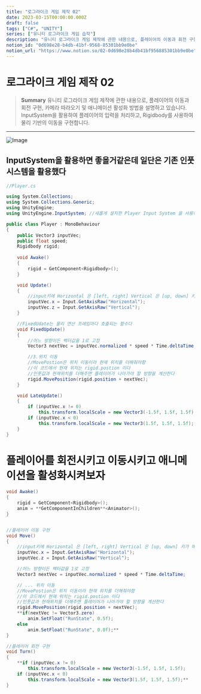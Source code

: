 ```yaml
---
title: "로그라이크 게임 제작 02"
date: 2023-03-15T00:00:00.000Z
draft: false
tags: ["C#", "UNITY"]
series: ["유니티 로그라이크 게임 습작"]
description: "유니티 로그라이크 게임 제작에 관한 내용으로, 플레이어의 이동과 회전 구현, 카메라 따라오기 및 애니메이션 활성화 방법을 설명하고 있습니다. InputSystem을 활용하여 플레이어의 입력을 처리하고, Rigidbody를 사용하여 물리 기반의 이동을 구현합니다."
notion_id: "0d698e28-b4db-41bf-9568-85301bb9e0be"
notion_url: "https://www.notion.so/02-0d698e28b4db41bf956885301bb9e0be"
---
```


# 로그라이크 게임 제작 02

> **Summary**
> 유니티 로그라이크 게임 제작에 관한 내용으로, 플레이어의 이동과 회전 구현, 카메라 따라오기 및 애니메이션 활성화 방법을 설명하고 있습니다. InputSystem을 활용하여 플레이어의 입력을 처리하고, Rigidbody를 사용하여 물리 기반의 이동을 구현합니다.

---

![Image](https://prod-files-secure.s3.us-west-2.amazonaws.com/09ccd4d5-876c-4bba-bbdf-cc77a0a11257/74791255-d29e-4b5d-96d3-728f8c825c69/Untitled.png?X-Amz-Algorithm=AWS4-HMAC-SHA256&X-Amz-Content-Sha256=UNSIGNED-PAYLOAD&X-Amz-Credential=ASIAZI2LB4664SISPKR3%2F20250724%2Fus-west-2%2Fs3%2Faws4_request&X-Amz-Date=20250724T102158Z&X-Amz-Expires=3600&X-Amz-Security-Token=IQoJb3JpZ2luX2VjEAIaCXVzLXdlc3QtMiJHMEUCIFaTCu%2BEGAuEmZjD6eDxiUmsDewNm29f%2F2%2F0OXJfPBtKAiEA31ACzmuHtmLhidTK6HiCodr%2BUc%2FwAvnLLXiCnvhWk2Uq%2FwMIKhAAGgw2Mzc0MjMxODM4MDUiDJc5xLExQIGFq8KjoCrcA1Er7uShzXv5SazUjLPsjwZP5eh9SjX9fzUNYY0uzwYNPaduPZ6SsH%2BF0uR%2F1KFY8kIOEKiFTzbN59FvpHaM6HNZTcdCtNUYfMWDLdQRmSIJfd2hKHVVzSOo6GuUskyI8vAsB5j6IZ%2FoXoo8CcLqYQzMeSVqFH%2B04CD62kj%2Bgheegym67ydinEGVCMbNRmn4fhVRpeTZ45igQd6yi6Ae5lhO2tFvyr0Bg4jJFfT5Tz2k61ub%2FoTOr4hSY4I7yj5dVYbFQDtTxEOk4HUzUd97Ukmq21dsBVoB3HCH7NB8qZuJTCY0bAEqtWdrqadDXw13ZL7nOlPdBISRQH%2FnmJk5mneFlhwcKkg5dYtqGwHJW4TI3KcrmgC0GAn8gZnt%2F7%2FkgRS2WbRl2t0hItdxtuD7eqTYziAN4nFUOUIvPkecq0SIAAyEpnlnseASwNo8Du0ewGDHSyhRXOlMAml6kGaOqnuFeS9hYeyuQvxKiNUV1lG5WqEXRj0Jy%2BWsJVhSXdNm15EnShEZ2jBzXe4%2BmRlPO10bEDFrFXA%2FoDoR%2FdctWi%2BTmL%2FtLThZRBqG5%2FZaJTUlPzQEX6TM8O%2BJROC8NS5w7U%2BZiRwRtU3wv8A7FeGzXwy8yK%2BaKsg8XR8FSyQHMLX2h8QGOqUBXu0BaTqqCLPYBTCj6JXwOq410swuCYhL8wFOiwl5oix%2BRwUnNTEDIFONgQtd3CrafNsKRNi44h97U3GBuwOLCb%2FT1yYTFHoW2hUUQmjx5fRnGBRT4mipXkG9i0ayGtuDTSsN736NTuSIFfz81c7oGCZ15ZOp%2BeQKAVjM%2FZYRbT48tOONZxo4ZCsx1hAco2RWidjk%2FmtBY7JSHxJTQhwObcExRpis&X-Amz-Signature=ba39dd4bb6da41c9850f1f5ae0ab21e23e0cd1caa5c1345c81a52758c3e69a7c&X-Amz-SignedHeaders=host&x-amz-checksum-mode=ENABLED&x-id=GetObject)

## InputSystem을 활용하면 좋을거같은데 일단은 기존 인풋시스템을 활용했다

```c#
//Player.cs

using System.Collections;
using System.Collections.Generic;
using UnityEngine;
using UnityEngine.InputSystem; //새롭게 설치한 Player Input System 을 사용하기 위해 임포트

public class Player : MonoBehaviour
{
    public Vector3 inputVec;
    public float speed;
    Rigidbody rigid;
    
    void Awake()
    {
        rigid = GetComponent<Rigidbody>();
    }

    void Update()
    {
        //input키에 Horizontal 은 [left, right] Vertical 은 [up, down] 키가 매핑되어있음
        inputVec.x = Input.GetAxisRaw("Horizontal");
        inputVec.z = Input.GetAxisRaw("Vertical");
    }

    //FixedUdate는 물리 연산 프레임마다 호출되는 함수다
    void FixedUpdate() 
    {
        //어느 방향이든 벡터값을 1로 고정
        Vector3 nextVec = inputVec.normalized * speed * Time.deltaTime;

        //3.위치 이동
        //MovePostion은 위치 이동이라 현재 위치를 더해줘야함
        //이 코드에서 현재 위치는 rigid.postion 이다
        //인풋값과 현재위치를 더해주면 플레이어가 나아가야 할 방향을 계산한다
        rigid.MovePosition(rigid.position + nextVec);
    }

    void LateUpdate()
    {
        if (inputVec.x != 0)
            this.transform.localScale = new Vector3(-1.5f, 1.5f, 1.5f);
        if (inputVec.x < 0)
            this.transform.localScale = new Vector3(1.5f, 1.5f, 1.5f);
    }
}
```


# 플레이어를 회전시키고 이동시키고 애니메이션을 활성화시켜보자

```c#
void Awake()
{
    rigid = GetComponent<Rigidbody>();
    anim = **GetComponentInChildren**<Animator>();
}


//플레이어 이동 구현
void Move()
{
    //input키에 Horizontal 은 [left, right] Vertical 은 [up, down] 키가 매핑되어있음
    inputVec.x = Input.GetAxisRaw("Horizontal");
    inputVec.z = Input.GetAxisRaw("Vertical");

    //어느 방향이든 벡터값을 1로 고정
    Vector3 nextVec = inputVec.normalized * speed * Time.deltaTime;

    // ... 위치 이동
    //MovePostion은 위치 이동이라 현재 위치를 더해줘야함
    //이 코드에서 현재 위치는 rigid.postion 이다
    //인풋값과 현재위치를 더해주면 플레이어가 나아가야 할 방향을 계산한다
    rigid.MovePosition(rigid.position + nextVec);
    **if(nextVec != Vector3.zero)
        anim.SetFloat("RunState", 0.5f);
    else
        anim.SetFloat("RunState", 0.0f);**
}

//플레이어 회전 구현
void Turn()
{
    **if (inputVec.x != 0)
        this.transform.localScale = new Vector3(-1.5f, 1.5f, 1.5f);
    if (inputVec.x < 0)
        this.transform.localScale = new Vector3(1.5f, 1.5f, 1.5f);**
}
```

